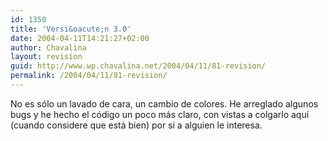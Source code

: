 ```yaml
---
id: 1350
title: 'Versi&oacute;n 3.0'
date: 2004-04-11T14:21:27+02:00
author: Chavalina
layout: revision
guid: http://www.wp.chavalina.net/2004/04/11/81-revision/
permalink: /2004/04/11/81-revision/
---
```

No es s&oacute;lo un lavado de cara, un cambio de colores. He arreglado algunos bugs y he hecho el c&oacute;digo un poco más claro, con vistas a colgarlo aqu&iacute; (cuando considere que está bien) por si a alguien le interesa.